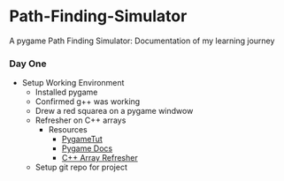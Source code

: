 # Path-Finding-Simulator
A pygame Path Finding Simulator: Documentation of my learning journey

### Day One
- Setup Working Environment
  - Installed pygame
  - Confirmed g++ was working
  - Drew a red squarea on a pygame windwow
  - Refresher on C++ arrays
     - Resources
       - [PygameTut](https://www.youtube.com/watch?v=FfWpgLFMI7w&t=1962s)
       - [Pygame Docs](https://www.pygame.org/docs/ref/draw.html#pygame.draw.rect)
       - [C++ Array Refresher](https://youtu.be/Vh4krbTnTAA?si=IZ6TX1RZA5S7lh_W)
  - Setup git repo for project
